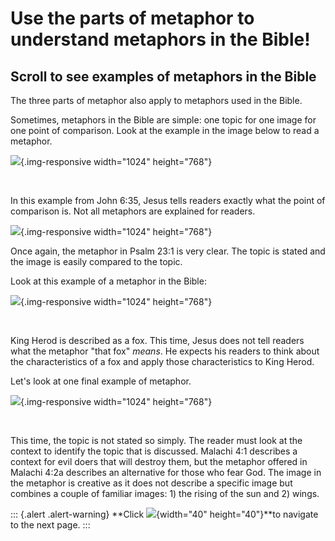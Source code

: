 # Use the parts of metaphor to understand metaphors in the Bible!

## Scroll to see examples of metaphors in the Bible

The three parts of metaphor also apply to metaphors used in the Bible. 

Sometimes, metaphors in the Bible are simple: one topic for one image
for one point of comparison. Look at the example in the image below to
read a metaphor.

![](/courses/JUSTINTIMEMODULEMETAPHORS/document/images/Parts-Example-Bread-of-Life_1.png){.img-responsive
width="1024" height="768"}

 

In this example from John 6:35, Jesus tells readers exactly what the
point of comparison is. Not all metaphors are explained for readers. 

![](/courses/JUSTINTIMEMODULEMETAPHORS/document/images/Parts-Example-Shepherd.png){.img-responsive
width="1024" height="768"}

Once again, the metaphor in Psalm 23:1 is very clear. The topic is
stated and the image is easily compared to the topic.

Look at this example of a metaphor in the Bible:

![](/courses/JUSTINTIMEMODULEMETAPHORS/document/images/Parts-Example-That-Fox_1.png){.img-responsive
width="1024" height="768"}

 

King Herod is described as a fox. This time, Jesus does not tell readers
what the metaphor \"that fox\" *means*. He expects his readers to think
about the characteristics of a fox and apply those characteristics to
King Herod. 

Let\'s look at one final example of metaphor.

![](/courses/JUSTINTIMEMODULEMETAPHORS/document/images/Parts-Example-Sun-Wings_1.png){.img-responsive
width="1024" height="768"}

 

This time, the topic is not stated so simply. The reader must look at
the context to identify the topic that is discussed. Malachi 4:1
describes a context for evil doers that will destroy them, but the
metaphor offered in Malachi 4:2a describes an alternative for those who
fear God. The image in the metaphor is creative as it does not describe
a specific image but combines a couple of familiar images: 1) the rising
of the sun and 2) wings. 

::: {.alert .alert-warning}
**Click ![](/courses/JUSTINTIMEMODULEMETAPHORS/document/images/forward-arrow-icon.png){width="40"
height="40"}**to navigate to the next page.
:::
